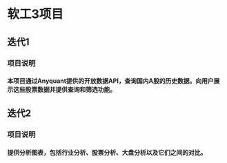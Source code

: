 # 软工3项目
## 迭代1
### 项目说明
#### 本项目通过Anyquant提供的开放数据API，查询国内A股的历史数据。向用户展示这些股票数据并提供查询和筛选功能。
## 迭代2
### 项目说明
#### 提供分析图表，包括行业分析、股票分析、大盘分析以及它们之间的对比。